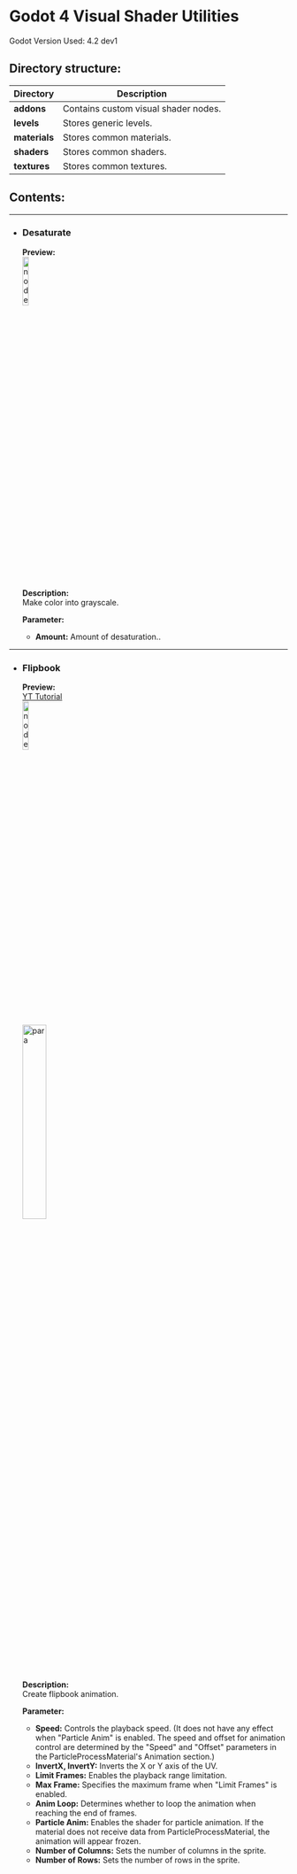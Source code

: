 # Godot 4 Visual Shader Utilities
Godot Version Used: 4.2 dev1

## Directory structure:
| Directory | Description |
| --- | --- |
| **addons** | Contains custom visual shader nodes. |
| **levels** | Stores generic levels. |
| **materials** | Stores common materials. |
| **shaders** | Stores common shaders. |
| **textures** | Stores common textures. |

## Contents:
---
 
- ### Desaturate
  **Preview:**  
  <img src="https://github.com/Kextex/Godot_4_Visual_Shader_Utilities/assets/114914897/ce7bb6c4-3359-46eb-b2c3-5a2728aede3d" alt="node" width="15%" height="15%">  

  **Description:**  
  Make color into grayscale.
  
  **Parameter:**  
  - **Amount:** Amount of desaturation..

---

- ### Flipbook
  **Preview:**  
  [YT Tutorial](https://youtu.be/Ccmso1cfEIA)  
  <img src="https://github.com/Kextex/Godot_4_Visual_Shader_Utilities/assets/114914897/17b5a619-355a-44fc-ac9d-c8faaa35181f" alt="node" width="15%" height="15%">  
  <img src="https://github.com/Kextex/Godot_4_Visual_Shader_Utilities/assets/114914897/bdab5b70-f9cb-4da7-9159-1fe73d4ae10c" alt="para" width="30%" height="30%">

  **Description:**  
  Create flipbook animation.
  
  **Parameter:**
  - **Speed:** Controls the playback speed. (It does not have any effect when "Particle Anim" is enabled. The speed and offset for animation control are determined by the "Speed" and "Offset" parameters in the ParticleProcessMaterial's Animation section.)
  - **InvertX, InvertY:** Inverts the X or Y axis of the UV.
  - **Limit Frames:** Enables the playback range limitation.
  - **Max Frame:** Specifies the maximum frame when "Limit Frames" is enabled.
  - **Anim Loop:** Determines whether to loop the animation when reaching the end of frames.
  - **Particle Anim:** Enables the shader for particle animation. If the material does not receive data from ParticleProcessMaterial, the animation will appear frozen.
  - **Number of Columns:** Sets the number of columns in the sprite.
  - **Number of Rows:** Sets the number of rows in the sprite.
